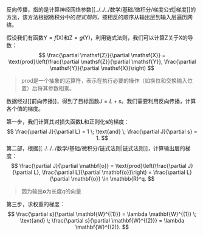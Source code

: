 反向传播，指的是计算神经网络参数[[../../../数学/基础/微积分/梯度公式|梯度]]的方法，该方法根据微积分中的*链式规则*，按相反的顺序从输出层到输入层遍历网络。

假设我们有函数$\mathsf{Y}=f(\mathsf{X})$和$\mathsf{Z}=g(\mathsf{Y})$，利用链式法则，我们可以计算$\mathsf{Z}$关于$\mathsf{X}$的导数：
$$
\frac{\partial \mathsf{Z}}{\partial \mathsf{X}} = \text{prod}\left(\frac{\partial \mathsf{Z}}{\partial \mathsf{Y}}, \frac{\partial \mathsf{Y}}{\partial \mathsf{X}}\right)
$$
> prod是一个抽象的运算符，表示在执行必要的操作（如换位和交换输入位置）后将其参数相乘。

数据经过[[前向传播]]，得到了目标函数$J=L+s$。我们需要利用反向传播，计算各个值的梯度。

第一步，我们计算其对损失函数$\mathbf{L}$和正则化$\mathbf{s}$的梯度：
$$
\frac{\partial J}{\partial L} = 1 \; \text{and} \; \frac{\partial J}{\partial s} = 1.
$$
第二部，根据[[../../../数学/基础/微积分/链式法则|链式法则]]，计算输出层的梯度：
$$
\frac{\partial J}{\partial \mathbf{o}}
= \text{prod}\left(\frac{\partial J}{\partial L}, \frac{\partial L}{\partial \mathbf{o}}\right)
= \frac{\partial L}{\partial \mathbf{o}}
\in \mathbb{R}^q.
$$
> 因为输出$\mathbf{o}$为长度$q$的向量

第三步，求权重的梯度：
$$
\frac{\partial s}{\partial \mathbf{W}^{(1)}} = \lambda \mathbf{W}^{(1)}
\; \text{and} \;
\frac{\partial s}{\partial \mathbf{W}^{(2)}} = \lambda \mathbf{W}^{(2)}.
$$